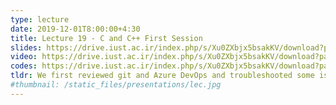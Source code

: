 ```yaml
---
type: lecture
date: 2019-12-01T8:00:00+4:30
title: Lecture 19 - C and C++ First Session
slides: https://drive.iust.ac.ir/index.php/s/Xu0ZXbjx5bsakKV/download?path=%2FSlides&files=S19.pdf
video: https://drive.iust.ac.ir/index.php/s/Xu0ZXbjx5bsakKV/download?path=%2FVideos&files=S19.mp4
codes: https://drive.iust.ac.ir/index.php/s/Xu0ZXbjx5bsakKV/download?path=%2FCode&files=S19.zip
tldr: We first reviewed git and Azure DevOps and troubleshooted some issues students were having. Next, we introduced the C and C++ languages and their differences. We then created a helloworld program and compiled and ran it from the command line. We introduced the main function, how to capture its return value through %ERRORLEVEL% and how to capture parameters passed to the exectuable through the argc and argv parameters. We finally introduced the prinf and scanf functions. The assignment for this session is to redo the Rocket assignment from the Python program.
#thumbnail: /static_files/presentations/lec.jpg
---
```

